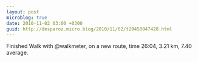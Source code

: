 ```yaml
---
layout: post
microblog: true
date: 2010-11-02 03:00 +0300
guid: http://desparoz.micro.blog/2010/11/02/t29450047428.html
---
```

Finished Walk with @walkmeter, on a new route, time 26:04, 3.21 km, 7.40 average.
